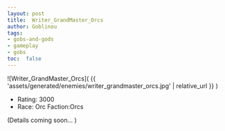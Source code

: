 ```yaml
---
layout: post
title:  Writer_GrandMaster_Orcs
author: Goblinou
tags:
- gobs-and-gods
- gameplay
- gobs
toc:  false
---
```


![Writer_GrandMaster_Orcs]( {{ 'assets/generated/enemies/writer_grandmaster_orcs.jpg' | relative_url }} )
- Rating: 3000
- Race: Orc  Faction:Orcs

(Details coming soon... )